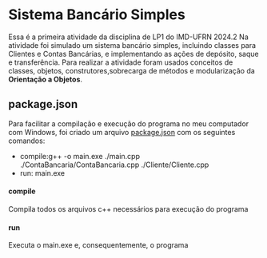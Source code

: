 # Sistema Bancário Simples

Essa é a primeira atividade da disciplina de LP1 do IMD-UFRN 2024.2
Na atividade foi simulado um sistema bancário simples, incluindo classes para Clientes e Contas Bancárias, e implementando as ações de depósito, saque e transferência.
Para realizar a atividade foram usados conceitos de classes, objetos, construtores,sobrecarga de métodos e modularização da <b>Orientação a Objetos</b>.

## package.json

Para facilitar a compilação e execução do programa no meu computador com Windows, foi criado um arquivo [package.json](package.json) com os seguintes comandos:

- compile:g++ -o main.exe ./main.cpp ./ContaBancaria/ContaBancaria.cpp ./Cliente/Cliente.cpp
- run: main.exe

#### compile
Compila todos os arquivos c++ necessários para execução do programa
#### run
Executa o main.exe e, consequentemente, o programa